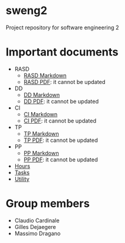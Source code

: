 # sweng2

Project repository for software engineering 2

# Important documents
* RASD
   * [RASD Markdown](RASD/src/index.md)
   * [RASD PDF](RASD/RASD.pdf): it cannot be  updated
* DD
   * [DD Markdown](DD/src/index.md)
   * [DD PDF](DD/DD.pdf): it cannot be  updated
* CI
   * [CI Markdown](CI/src/index.md)
   * [CI PDF](CI/CI.pdf): it cannot be  updated
* TP
   * [TP Markdown](TP/src/index.md)
   * [TP PDF](TP/TP.pdf): it cannot be  updated
* PP
   * [PP Markdown](PP/src/index.md)
   * [PP PDF](PP/PP.pdf): it cannot be  updated
* [Hours](other/hours.md)
* [Tasks](other/tasks.md)
* [Utility](other/utility.md)

# Group members
* Claudio Cardinale
* Gilles Dejaegere
* Massimo Dragano

